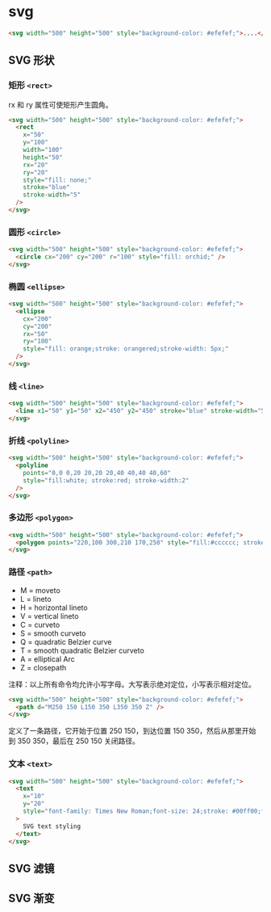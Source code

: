 # svg

```html
<svg width="500" height="500" style="background-color: #efefef;">....</svg>
```

## SVG 形状

### 矩形 `<rect>`

rx 和 ry 属性可使矩形产生圆角。

```html
<svg width="500" height="500" style="background-color: #efefef;">
  <rect
    x="50"
    y="100"
    width="100"
    height="50"
    rx="20"
    ry="20"
    style="fill: none;"
    stroke="blue"
    stroke-width="5"
  />
</svg>
```

### 圆形 `<circle>`

```html
<svg width="500" height="500" style="background-color: #efefef;">
  <circle cx="200" cy="200" r="100" style="fill: orchid;" />
</svg>
```

### 椭圆 `<ellipse>`

```html
<svg width="500" height="500" style="background-color: #efefef;">
  <ellipse
    cx="200"
    cy="200"
    rx="50"
    ry="100"
    style="fill: orange;stroke: orangered;stroke-width: 5px;"
  />
</svg>
```

### 线 `<line>`

```html
<svg width="500" height="500" style="background-color: #efefef;">
  <line x1="50" y1="50" x2="450" y2="450" stroke="blue" stroke-width="5" />
</svg>
```

### 折线 `<polyline>`

```html
<svg width="500" height="500" style="background-color: #efefef;">
  <polyline
    points="0,0 0,20 20,20 20,40 40,40 40,60"
    style="fill:white; stroke:red; stroke-width:2"
  />
</svg>
```

### 多边形 `<polygon>`

```html
<svg width="500" height="500" style="background-color: #efefef;">
  <polygon points="220,100 300,210 170,250" style="fill:#cccccc; stroke:#000000; stroke-width:1" />
</svg>
```

### 路径 `<path>`

- M = moveto
- L = lineto
- H = horizontal lineto
- V = vertical lineto
- C = curveto
- S = smooth curveto
- Q = quadratic Belzier curve
- T = smooth quadratic Belzier curveto
- A = elliptical Arc
- Z = closepath

注释：以上所有命令均允许小写字母。大写表示绝对定位，小写表示相对定位。

```html
<svg width="500" height="500" style="background-color: #efefef;">
  <path d="M250 150 L150 350 L350 350 Z" />
</svg>
```

定义了一条路径，它开始于位置 250 150，到达位置 150 350，然后从那里开始到 350 350，最后在 250 150 关闭路径。

### 文本 `<text>`

```html
<svg width="500" height="500" style="background-color: #efefef;">
  <text
    x="10"
    y="20"
    style="font-family: Times New Roman;font-size: 24;stroke: #00ff00;fill: #0000ff;"
  >
    SVG text styling
  </text>
</svg>
```

## SVG 滤镜

## SVG 渐变
